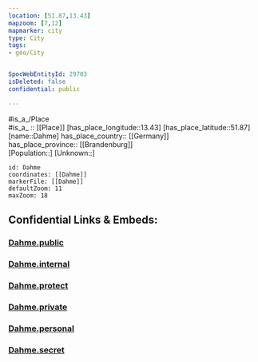 ```yaml
---
location: [51.87,13.43] 
mapzoom: [7,12] 
mapmarker: city 
type: City
tags:
- geo/City


SpocWebEntityId: 29703
isDeleted: false
confidential: public

---
```

#is_a_/Place  
#is_a_ :: [[Place]] 
[has_place_longitude::13.43] 
[has_place_latitude::51.87] 
[name::Dahme] 
has_place_country:: [[Germany]]  
has_place_province:: [[Brandenburg]]  
[Population::] 
[Unknown::] 


```leaflet
id: Dahme
coordinates: [[Dahme]] 
markerFile: [[Dahme]] 
defaultZoom: 11 
maxZoom: 18
```


## Confidential Links & Embeds: 

### [Dahme.public](/_public/\Earth\Continent\Europe\Europe~Central\Germany\Germany~East\Brandenburg\counties~Brandenburg\Teltow~Fläming\cities~Teltow~Fläming\Dahme~Mark\boroughs~Dahme~MarkDahme.public.md) 

### [Dahme.internal](/_internal/\Earth\Continent\Europe\Europe~Central\Germany\Germany~East\Brandenburg\counties~Brandenburg\Teltow~Fläming\cities~Teltow~Fläming\Dahme~Mark\boroughs~Dahme~MarkDahme.internal.md) 

### [Dahme.protect](/_protect/\Earth\Continent\Europe\Europe~Central\Germany\Germany~East\Brandenburg\counties~Brandenburg\Teltow~Fläming\cities~Teltow~Fläming\Dahme~Mark\boroughs~Dahme~MarkDahme.protect.md) 

### [Dahme.private](/_private/\Earth\Continent\Europe\Europe~Central\Germany\Germany~East\Brandenburg\counties~Brandenburg\Teltow~Fläming\cities~Teltow~Fläming\Dahme~Mark\boroughs~Dahme~MarkDahme.private.md) 

### [Dahme.personal](/_personal/\Earth\Continent\Europe\Europe~Central\Germany\Germany~East\Brandenburg\counties~Brandenburg\Teltow~Fläming\cities~Teltow~Fläming\Dahme~Mark\boroughs~Dahme~MarkDahme.personal.md) 

### [Dahme.secret](/_secret/\Earth\Continent\Europe\Europe~Central\Germany\Germany~East\Brandenburg\counties~Brandenburg\Teltow~Fläming\cities~Teltow~Fläming\Dahme~Mark\boroughs~Dahme~MarkDahme.secret.md)

